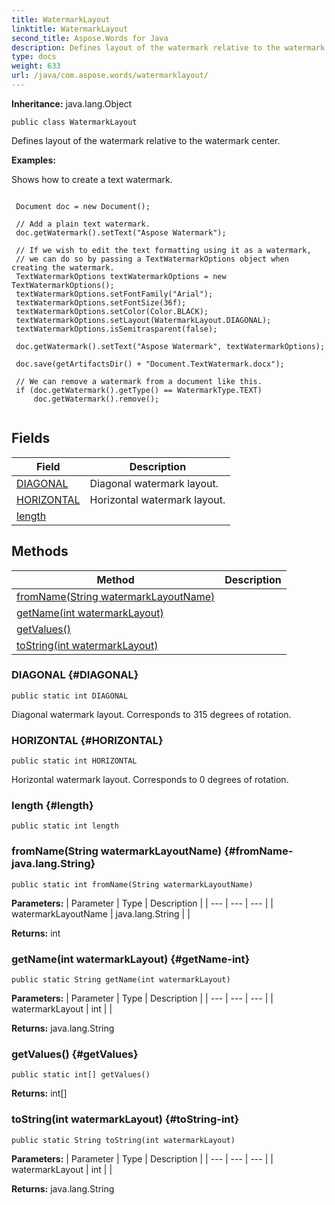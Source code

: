 ```yaml
---
title: WatermarkLayout
linktitle: WatermarkLayout
second_title: Aspose.Words for Java
description: Defines layout of the watermark relative to the watermark center in Java.
type: docs
weight: 633
url: /java/com.aspose.words/watermarklayout/
---
```


**Inheritance:**
java.lang.Object
```
public class WatermarkLayout
```

Defines layout of the watermark relative to the watermark center.

 **Examples:** 

Shows how to create a text watermark.

```

 Document doc = new Document();

 // Add a plain text watermark.
 doc.getWatermark().setText("Aspose Watermark");

 // If we wish to edit the text formatting using it as a watermark,
 // we can do so by passing a TextWatermarkOptions object when creating the watermark.
 TextWatermarkOptions textWatermarkOptions = new TextWatermarkOptions();
 textWatermarkOptions.setFontFamily("Arial");
 textWatermarkOptions.setFontSize(36f);
 textWatermarkOptions.setColor(Color.BLACK);
 textWatermarkOptions.setLayout(WatermarkLayout.DIAGONAL);
 textWatermarkOptions.isSemitrasparent(false);

 doc.getWatermark().setText("Aspose Watermark", textWatermarkOptions);

 doc.save(getArtifactsDir() + "Document.TextWatermark.docx");

 // We can remove a watermark from a document like this.
 if (doc.getWatermark().getType() == WatermarkType.TEXT)
     doc.getWatermark().remove();
 
```
## Fields

| Field | Description |
| --- | --- |
| [DIAGONAL](#DIAGONAL) | Diagonal watermark layout. |
| [HORIZONTAL](#HORIZONTAL) | Horizontal watermark layout. |
| [length](#length) |  |
## Methods

| Method | Description |
| --- | --- |
| [fromName(String watermarkLayoutName)](#fromName-java.lang.String) |  |
| [getName(int watermarkLayout)](#getName-int) |  |
| [getValues()](#getValues) |  |
| [toString(int watermarkLayout)](#toString-int) |  |
### DIAGONAL {#DIAGONAL}
```
public static int DIAGONAL
```


Diagonal watermark layout. Corresponds to 315 degrees of rotation.

### HORIZONTAL {#HORIZONTAL}
```
public static int HORIZONTAL
```


Horizontal watermark layout. Corresponds to 0 degrees of rotation.

### length {#length}
```
public static int length
```


### fromName(String watermarkLayoutName) {#fromName-java.lang.String}
```
public static int fromName(String watermarkLayoutName)
```




**Parameters:**
| Parameter | Type | Description |
| --- | --- | --- |
| watermarkLayoutName | java.lang.String |  |

**Returns:**
int
### getName(int watermarkLayout) {#getName-int}
```
public static String getName(int watermarkLayout)
```




**Parameters:**
| Parameter | Type | Description |
| --- | --- | --- |
| watermarkLayout | int |  |

**Returns:**
java.lang.String
### getValues() {#getValues}
```
public static int[] getValues()
```




**Returns:**
int[]
### toString(int watermarkLayout) {#toString-int}
```
public static String toString(int watermarkLayout)
```




**Parameters:**
| Parameter | Type | Description |
| --- | --- | --- |
| watermarkLayout | int |  |

**Returns:**
java.lang.String
